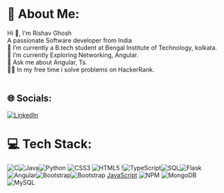 # 💫 About Me:
Hi 👋, I'm Rishav Ghosh<br>A passionate Software developer from India<br>🔭 I’m currently a B.tech student at Bengal Institute of Technology, kolkata.<br>🌱 I’m currently Exploring Networking, Angular.<br>💬 Ask me about Angular, Ts.<br>👨‍💻 In my free time i solve problems on HackerRank.<br><br>


## 🌐 Socials:
[![LinkedIn](https://img.shields.io/badge/LinkedIn-%230077B5.svg?logo=linkedin&logoColor=white)](https://www.linkedin.com/in/rishav-ghosh-9020b1243?lipi=urn%3Ali%3Apage%3Ad_flagship3_profile_view_base_contact_details%3BO0im3PSVR4ed%2BxD6Ozu2%2BQ%3D%3D)

# 💻 Tech Stack:
![C](https://img.shields.io/badge/c-%2300599C.svg?style=for-the-badge&logo=c&logoColor=white)![Java](https://img.shields.io/badge/Java-%23ED8B00.svg?style=for-the-badge&logo=java&logoColor=white)![Python](https://img.shields.io/badge/Python-%233776AB.svg?style=for-the-badge&logo=python&logoColor=white)
 ![CSS3](https://img.shields.io/badge/css3-%231572B6.svg?style=for-the-badge&logo=css3&logoColor=white) ![HTML5](https://img.shields.io/badge/html5-%23E34F26.svg?style=for-the-badge&logo=html5&logoColor=white) !![TypeScript](https://img.shields.io/badge/TypeScript-%23007ACC.svg?style=for-the-badge&logo=typescript&logoColor=white)![SQL](https://img.shields.io/badge/SQL-%234169E1.svg?style=for-the-badge&logo=sql&logoColor=white)![Flask](https://img.shields.io/badge/Flask-%23000.svg?style=for-the-badge&logo=flask&logoColor=white)![Angular](https://img.shields.io/badge/Angular-%23DD0031.svg?style=for-the-badge&logo=angular&logoColor=white)![Bootstrap](https://img.shields.io/badge/Bootstrap-%23563D7C.svg?style=for-the-badge&logo=bootstrap&logoColor=white)![Bootstrap](https://img.shields.io/badge/Bootstrap-%23563D7C.svg?style=for-the-badge&logo=bootstrap&logoColor=white)
[JavaScript](https://img.shields.io/badge/javascript-%23323330.svg?style=for-the-badge&logo=javascript&logoColor=%23F7DF1E) ![NPM](https://img.shields.io/badge/NPM-%23000000.svg?style=for-the-badge&logo=npm&logoColor=white)  ![MongoDB](https://img.shields.io/badge/MongoDB-%234ea94b.svg?style=for-the-badge&logo=mongodb&logoColor=white) ![MySQL](https://img.shields.io/badge/mysql-%2300f.svg?style=for-the-badge&logo=mysql&logoColor=white) 
